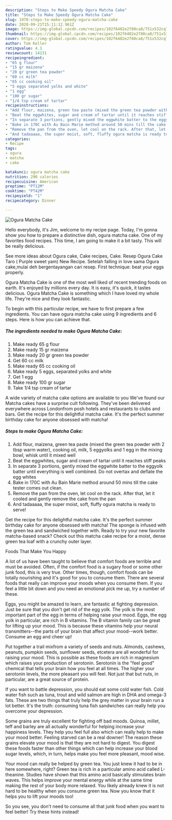 ```yaml
---
description: "Steps to Make Speedy Ogura Matcha Cake"
title: "Steps to Make Speedy Ogura Matcha Cake"
slug: 1970-steps-to-make-speedy-ogura-matcha-cake
date: 2020-09-21T15:11:12.961Z
image: https://img-global.cpcdn.com/recipes/102f6402e2f80ca8/751x532cq70/ogura-matcha-cake-recipe-main-photo.jpg
thumbnail: https://img-global.cpcdn.com/recipes/102f6402e2f80ca8/751x532cq70/ogura-matcha-cake-recipe-main-photo.jpg
cover: https://img-global.cpcdn.com/recipes/102f6402e2f80ca8/751x532cq70/ogura-matcha-cake-recipe-main-photo.jpg
author: Tom Keller
ratingvalue: 4.1
reviewcount: 14131
recipeingredient:
- "65 g flour"
- "15 gr maizena"
- "20 gr green tea powder"
- "60 cc milk"
- "65 cc cooking oil"
- "5 eggs separated yolks and white"
- "1 egg"
- "100 gr sugar"
- "1/4 tsp cream of tartar"
recipeinstructions:
- "Add flour, maizena, green tea paste (mixed the green tea powder with 2 tbsp warm water), cooking oil, milk, 5 eggyolks and 1 egg in the mixing bowl, whisk until it mixed well"
- "Beat the eggwhites, sugar and cream of tartar until it reaches stiff peaks"
- "In separate 3 portions, gently mixed the eggwhite batter to the eggyolk batter until everything is well combined. Do not overtax and deflate the egg whites"
- "Bake in 170C with Au Bain Marie method around 50 mins till the cake tester comes out clean."
- "Remove the pan from the oven, let cool on the rack. After that, let it cooled and gently remove the cake from the pan"
- "And tadaaaaa, the super moist, soft, fluffy ogura matcha is ready to serve!"
categories:
- Recipe
tags:
- ogura
- matcha
- cake

katakunci: ogura matcha cake 
nutrition: 290 calories
recipecuisine: American
preptime: "PT12M"
cooktime: "PT42M"
recipeyield: "1"
recipecategory: Dinner

---
```



![Ogura Matcha Cake](https://img-global.cpcdn.com/recipes/102f6402e2f80ca8/751x532cq70/ogura-matcha-cake-recipe-main-photo.jpg)

Hello everybody, it's Jim, welcome to my recipe page. Today, I'm gonna show you how to prepare a distinctive dish, ogura matcha cake. One of my favorites food recipes. This time, I am going to make it a bit tasty. This will be really delicious.

See more ideas about Ogura cake, Cake recipes, Cake. Resep Ogura Cake Taro ( Purple sweet yam) New Recipe. Setelah falling in love sama Ogura cake,mulai deh bergentayangan cari resep. First technique: beat your eggs properly.

Ogura Matcha Cake is one of the most well liked of recent trending foods on earth. It's enjoyed by millions every day. It is easy, it's quick, it tastes delicious. Ogura Matcha Cake is something which I have loved my whole life. They're nice and they look fantastic.


To begin with this particular recipe, we have to first prepare a few ingredients. You can have ogura matcha cake using 9 ingredients and 6 steps. Here is how you can achieve that.

<!--inarticleads1-->

##### The ingredients needed to make Ogura Matcha Cake:

1. Make ready 65 g flour
1. Make ready 15 gr maizena
1. Make ready 20 gr green tea powder
1. Get 60 cc milk
1. Make ready 65 cc cooking oil
1. Make ready 5 eggs, separated yolks and white
1. Get 1 egg
1. Make ready 100 gr sugar
1. Take 1/4 tsp cream of tartar


A wide variety of matcha cake options are available to you We&#39;ve found our Matcha cakes have a surprise cult following. They&#39;ve been delivered everywhere across Londonfrom posh hotels and restaurants to clubs and bars. Get the recipe for this delightful matcha cake. It&#39;s the perfect summer birthday cake for anyone obsessed with matcha! 

<!--inarticleads2-->

##### Steps to make Ogura Matcha Cake:

1. Add flour, maizena, green tea paste (mixed the green tea powder with 2 tbsp warm water), cooking oil, milk, 5 eggyolks and 1 egg in the mixing bowl, whisk until it mixed well
1. Beat the eggwhites, sugar and cream of tartar until it reaches stiff peaks
1. In separate 3 portions, gently mixed the eggwhite batter to the eggyolk batter until everything is well combined. Do not overtax and deflate the egg whites
1. Bake in 170C with Au Bain Marie method around 50 mins till the cake tester comes out clean.
1. Remove the pan from the oven, let cool on the rack. After that, let it cooled and gently remove the cake from the pan
1. And tadaaaaa, the super moist, soft, fluffy ogura matcha is ready to serve!


Get the recipe for this delightful matcha cake. It&#39;s the perfect summer birthday cake for anyone obsessed with matcha! The sponge is infused with the green tea and sandwiched together with. Ready to try your new favorite matcha-based snack? Check out this matcha cake recipe for a moist, dense green tea loaf with a crunchy outer layer. 

Foods That Make You Happy


A lot of us have been taught to believe that comfort foods are terrible and must be avoided. Often, if the comfort food is a sugary food or some other junk food, this is very true. Other times, though, comfort foods can be totally nourishing and it's good for you to consume them. There are several foods that really can improve your moods when you consume them. If you feel a little bit down and you need an emotional pick me up, try a number of these.

Eggs, you might be amazed to learn, are fantastic at fighting depression. Just be sure that you don't get rid of the egg yolk. The yolk is the most important part of the egg in terms of helping raise your mood. Eggs, the egg yolk in particular, are rich in B vitamins. The B vitamin family can be great for lifting up your mood. This is because these vitamins help your neural transmitters--the parts of your brain that affect your mood--work better. Consume an egg and cheer up!

Put together a trail mixfrom a variety of seeds and nuts. Almonds, cashews, peanuts, pumpkin seeds, sunflower seeds, etcetera are all wonderful for raising your mood. This is possible as these foods are rich in magnesium which raises your production of serotonin. Serotonin is the "feel good" chemical that tells your brain how you feel at all times. The higher your serotonin levels, the more pleasant you will feel. Not just that but nuts, in particular, are a great source of protein.

If you want to battle depression, you should eat some cold water fish. Cold water fish such as tuna, trout and wild salmon are high in DHA and omega-3 fats. These are two things that truly help the grey matter in your brain run a lot better. It's the truth: consuming tuna fish sandwiches can really help you overcome your depression. 

Some grains are truly excellent for fighting off bad moods. Quinoa, millet, teff and barley are all actually wonderful for helping increase your happiness levels. They help you feel full also which can really help to make your mood better. Feeling starved can be a real downer! The reason these grains elevate your mood is that they are not hard to digest. You digest these foods faster than other things which can help increase your blood sugar levels, which, in turn, helps make you feel more pleasant, mood wise.

Your mood can really be helped by green tea. You just knew it had to be in here somewhere, right? Green tea is rich in a particular amino acid called L-theanine. Studies have shown that this amino acid basically stimulates brain waves. This helps improve your mental energy while at the same time making the rest of your body more relaxed. You likely already knew it is not hard to be healthy when you consume green tea. Now you know that it helps you to lift your moods too!

So you see, you don't need to consume all that junk food when you want to feel better! Try  these hints  instead!

